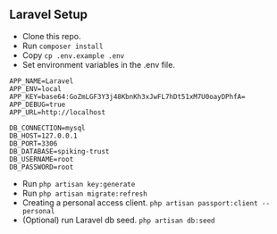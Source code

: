 ## Laravel Setup

* Clone this repo.
* Run ```composer install```
* Copy ```cp .env.example .env```
* Set environment variables in the .env file.
```
APP_NAME=Laravel
APP_ENV=local
APP_KEY=base64:GoZmLGF3Y3j48KbnKh3xJwFL7hDt51xM7U0oayDPhfA=
APP_DEBUG=true
APP_URL=http://localhost

DB_CONNECTION=mysql  
DB_HOST=127.0.0.1  
DB_PORT=3306  
DB_DATABASE=spiking-trust  
DB_USERNAME=root  
DB_PASSWORD=root
```
* Run ```php artisan key:generate```
* Run ```php artisan migrate:refresh```
* Creating a personal access client.
```php artisan passport:client --personal```
* (Optional) run Laravel db seed.
```php artisan db:seed```
